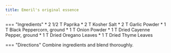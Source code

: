 ```yaml
---
title: Emeril's original essence
---
```

=== "Ingredients"
    * 2 1/2 T Paprika
    * 2 T Kosher Salt
    * 2 T Garlic Powder
    * 1 T Black Peppercorn, ground
    * 1 T Onion Powder
    * 1 T Dried Cayenne Pepper, ground
    * 1 T Dried Oregano Leaves
    * 1 T Dried Thyme Leaves

=== "Directions"
    Combine ingredients and blend thoroughly.

[^reddit]:
    /u/redskyaboveme. ["Cooks of Reddit, what are the custom spice blends you make in bulk to repeatedly use in your recipes?"](https://old.reddit.com/r/Cooking/comments/622hz5/) _Reddit._ 28 March 2017.
